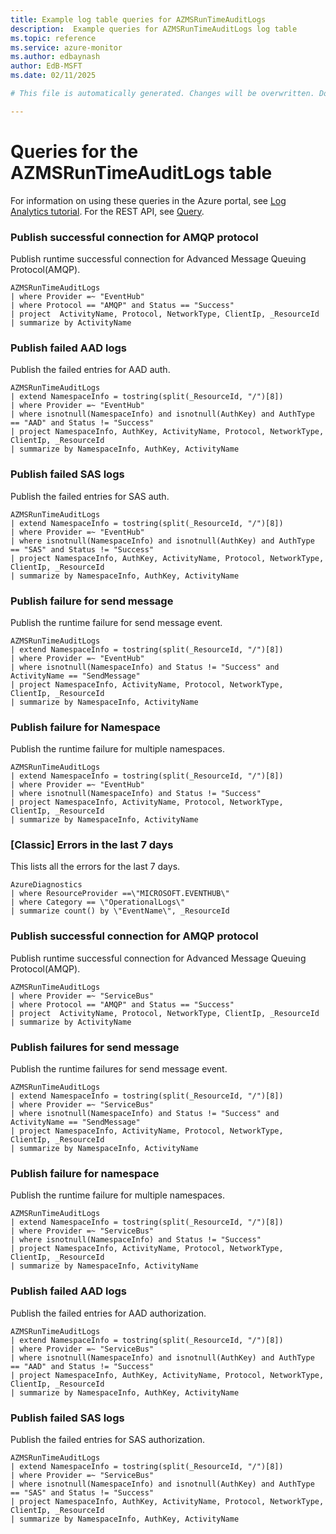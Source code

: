 ```yaml
---
title: Example log table queries for AZMSRunTimeAuditLogs
description:  Example queries for AZMSRunTimeAuditLogs log table
ms.topic: reference
ms.service: azure-monitor
ms.author: edbaynash
author: EdB-MSFT
ms.date: 02/11/2025

# This file is automatically generated. Changes will be overwritten. Do not change this file directly. 

---
```


# Queries for the AZMSRunTimeAuditLogs table

For information on using these queries in the Azure portal, see [Log Analytics tutorial](/azure/azure-monitor/logs/log-analytics-tutorial). For the REST API, see [Query](/rest/api/loganalytics/query).


### Publish successful connection for AMQP protocol  


Publish runtime successful connection for Advanced Message Queuing Protocol(AMQP).  

```query
AZMSRunTimeAuditLogs
| where Provider =~ "EventHub"
| where Protocol == "AMQP" and Status == "Success"
| project  ActivityName, Protocol, NetworkType, ClientIp, _ResourceId
| summarize by ActivityName
```



### Publish failed AAD logs  


Publish the failed entries for AAD auth.  

```query
AZMSRunTimeAuditLogs 
| extend NamespaceInfo = tostring(split(_ResourceId, "/")[8])
| where Provider =~ "EventHub"
| where isnotnull(NamespaceInfo) and isnotnull(AuthKey) and AuthType == "AAD" and Status != "Success" 
| project NamespaceInfo, AuthKey, ActivityName, Protocol, NetworkType, ClientIp, _ResourceId
| summarize by NamespaceInfo, AuthKey, ActivityName
```



### Publish failed SAS logs  


Publish the failed entries for SAS auth.  

```query
AZMSRunTimeAuditLogs 
| extend NamespaceInfo = tostring(split(_ResourceId, "/")[8])
| where Provider =~ "EventHub"
| where isnotnull(NamespaceInfo) and isnotnull(AuthKey) and AuthType == "SAS" and Status != "Success" 
| project NamespaceInfo, AuthKey, ActivityName, Protocol, NetworkType, ClientIp, _ResourceId
| summarize by NamespaceInfo, AuthKey, ActivityName
```



### Publish failure for send message  


Publish the runtime failure for send message event.  

```query
AZMSRunTimeAuditLogs 
| extend NamespaceInfo = tostring(split(_ResourceId, "/")[8])
| where Provider =~ "EventHub"
| where isnotnull(NamespaceInfo) and Status != "Success" and ActivityName == "SendMessage"
| project NamespaceInfo, ActivityName, Protocol, NetworkType, ClientIp, _ResourceId
| summarize by NamespaceInfo, ActivityName
```



### Publish failure for Namespace  


Publish the runtime failure for multiple namespaces.  

```query
AZMSRunTimeAuditLogs 
| extend NamespaceInfo = tostring(split(_ResourceId, "/")[8])
| where Provider =~ "EventHub"
| where isnotnull(NamespaceInfo) and Status != "Success"
| project NamespaceInfo, ActivityName, Protocol, NetworkType, ClientIp, _ResourceId
| summarize by NamespaceInfo, ActivityName
```



### [Classic] Errors in the last 7 days  


This lists all the errors for the last 7 days.  

```query
AzureDiagnostics
| where ResourceProvider ==\"MICROSOFT.EVENTHUB\"
| where Category == \"OperationalLogs\"
| summarize count() by \"EventName\", _ResourceId
```



### Publish successful connection for AMQP protocol  


Publish runtime successful connection for Advanced Message Queuing Protocol(AMQP).  

```query
AZMSRunTimeAuditLogs
| where Provider =~ "ServiceBus" 
| where Protocol == "AMQP" and Status == "Success"
| project  ActivityName, Protocol, NetworkType, ClientIp, _ResourceId
| summarize by ActivityName
```



### Publish failures for send message  


Publish the runtime failures for send message event.  

```query
AZMSRunTimeAuditLogs
| extend NamespaceInfo = tostring(split(_ResourceId, "/")[8])
| where Provider =~ "ServiceBus"
| where isnotnull(NamespaceInfo) and Status != "Success" and ActivityName == "SendMessage"
| project NamespaceInfo, ActivityName, Protocol, NetworkType, ClientIp, _ResourceId
| summarize by NamespaceInfo, ActivityName
```



### Publish failure for namespace  


Publish the runtime failure for multiple namespaces.  

```query
AZMSRunTimeAuditLogs
| extend NamespaceInfo = tostring(split(_ResourceId, "/")[8])
| where Provider =~ "ServiceBus"
| where isnotnull(NamespaceInfo) and Status != "Success"
| project NamespaceInfo, ActivityName, Protocol, NetworkType, ClientIp, _ResourceId
| summarize by NamespaceInfo, ActivityName
```



### Publish failed AAD logs  


Publish the failed entries for AAD authorization.  

```query
AZMSRunTimeAuditLogs
| extend NamespaceInfo = tostring(split(_ResourceId, "/")[8])
| where Provider =~ "ServiceBus"
| where isnotnull(NamespaceInfo) and isnotnull(AuthKey) and AuthType == "AAD" and Status != "Success" 
| project NamespaceInfo, AuthKey, ActivityName, Protocol, NetworkType, ClientIp, _ResourceId
| summarize by NamespaceInfo, AuthKey, ActivityName
```



### Publish failed SAS logs  


Publish the failed entries for SAS authorization.  

```query
AZMSRunTimeAuditLogs
| extend NamespaceInfo = tostring(split(_ResourceId, "/")[8])
| where Provider =~ "ServiceBus"
| where isnotnull(NamespaceInfo) and isnotnull(AuthKey) and AuthType == "SAS" and Status != "Success" 
| project NamespaceInfo, AuthKey, ActivityName, Protocol, NetworkType, ClientIp, _ResourceId
| summarize by NamespaceInfo, AuthKey, ActivityName
```

